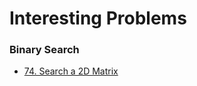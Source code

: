 # Interesting Problems

### Binary Search

* [74. Search a 2D Matrix](000%20-%20099/74%20-%20Search%20a%202D%20Matrix.md)